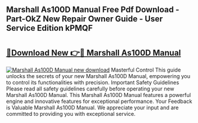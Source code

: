 ## Marshall As100D Manual Free Pdf Download - Part-OkZ New Repair Owner Guide - User Service Edition kPMQF

# <h2><a href="http://cf2488.oget.top/?id=Marshall+As100D+Manual">🔗Download New 👉🔴 Marshall As100D Manual</a></h2>

[![Marshall As100D Manual new download](https://i.imgur.com/5g1atiW.png)](http://cf2488.oget.top/?id=Marshall+As100D+Manual)
Masterful Control This guide unlocks the secrets of your new Marshall As100D Manual, empowering you to control its functionalities with precision. Important Safety Guidelines Please read all safety guidelines carefully before operating your new Marshall As100D Manual. This Marshall As100D Manual features a powerful engine and innovative features for exceptional performance. Your Feedback is Valuable Marshall As100D Manual. We appreciate your input and are committed to providing you with exceptional service.
